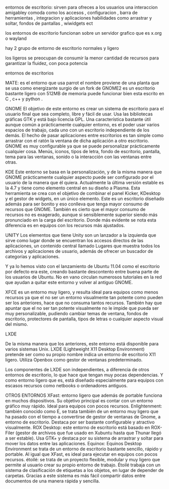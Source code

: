 entornos de escritorio:
sirven para ofreces a los usuarios una interaccion amigabley comoda como
los accesos , configuracion , barra de herramientas , integracion y aplicaciones
habilidades como arrastrar y soltar, fondos de pantallas , wiwidgets ect 

los entornos de escritorio funcionan sobre un servidor grafico que es
x.org o wayland 

hay 2 grupo de entorno de escritorio normales y ligero 

los ligeros se preocupan de consumir la menor cantidad de recursos
para garantizar la fluidez, con poca potencia

entornos de escritorios 

MATE: es el entorno que usa parrot el nombre proviene de una planta que se
usa como energizante surgio de un fork de GNOME2 es un escritorio bastante
ligero con 512MB de memoria puede  funcionar bien esta escrito en C , c++
y python .

GNOME
El objetivo de este entorno es crear un sistema de escritorio para el usuario final
 que sea completo, libre y fácil de usar. Usa las bibliotecas gráficas GTK y está
 bajo licencia GPL. Una característica bastante útil aunque común a prácticamente
 cualquier entorno, es el poder usar varios espacios de trabajo, cada uno con un
 escritorio independiente de los demás. El hecho de pasar aplicaciones entre
 escritorios es tan simple como arrastrar con el ratón la ventana de dicha aplicación a otro escritorio.
GNOME es muy configurable ya que se puede personalizar prácticamente cualquier cosa. Menús,
 iconos, tipos de letra, fondo de escritorio, pantalla, tema para las ventanas, sonido
 o la interacción con las ventanas entre otras.

 KDE
Este entorno se basa en la personalización, y de la misma manera
 que GNOME prácticamente cualquier aspecto puede ser configurado
 por el usuario de la manera que él quiera. Actualmente la última
 versión estable es la 4.7 y tiene como elemento central en su
 diseño a Plasma. Esta herramienta se crea con el objetivo de 
combinar el panel Kicker, KDesktop y el gestor de widgets,
 en un único elemento.
Este es un escritorio diseñado además para ser bonito y eso conlleva
 que tenga mayor consumo de recursos que GNOME. También es cierto
 que el mayor consumo de recursos no es exagerado, aunque si
 sensiblemente superior siendo más pronunciado en la carga del
 escritorio. Donde más evidente se nota esta diferencia es en
 equipos con los recursos más ajustados.

UNITY
Los elementos que tiene Unity son un lanzador a la izquierda que sirve como lugar donde se encuentran los accesos directos de las aplicaciones, un contenido central llamado Lugares que muestra todos los archivos y aplicaciones de usuario, además de ofrecer un buscador de categorías y aplicaciones.

Y ya lo hemos visto con el lanzamiento de Ubuntu 11.04 como el escritorio por defecto era este, creando bastante descontento entre buena parte de los usuarios de Ubuntu. No en vano circulan numerosos tutoriales en la red que ayudan a quitar este entorno y volver al antiguo GNOME.

XFCE es un entorno muy ligero, y resulta ideal para equipos como menos recursos ya que el no ser un entorno visualmente tan potente como pueden ser los anteriores, hace que no consuma tantos recursos. También hay que apuntar que el no ser tan potente visualmente no le impide que pueda ser muy personalizable, pudiendo cambiar temas de ventana, fondos de escritorio, protectores de pantalla, tipos de letras o cualquier aspecto visual del mismo.

LXDE

De la misma manera que los anteriores, este entorno está disponible para varios sistemas Unix. LXDE (Lightweight X11 Desktop Environment) pretende ser como su propio nombre indica un entorno de escritorio X11 ligero. Utiliza Openbox como gestor de ventanas predeterminado.

Los componentes de LXDE son independientes, a diferencia de otros entornos de escritorio, lo que hace que tengan muy pocas dependencias. Y como entorno ligero que es, está diseñado especialmente para equipos con escasos recursos como netbooks o ordenadores antiguos.

OTROS ENTORNOS
XFast: entorno ligero que además de portable funciona en muchos dispositivos. Su objetivo principal es contar con un entorno gráfico muy rápido. Ideal para equipos con pocos recursos.
Enlightenment:  también conocido como E, se trata también de un entorno muy ligero que ha pasado con el tiempo a convertirse de gestor de ventanas de Gnome, a entorno de escritorio. Destaca por ser bastante configurable y atractivo visualmente.
ROX Desktop: este entorno de escritorio está basado en ROX-Filer (gestor de archivos que fue usado en Xubuntu hasta que Thunar llegó a ser estable). Usa GTK+ y destaca por su sistema de arrastrar y soltar para mover los datos entre las aplicaciones.
Equinox: Equinos Desktop Environment  se trata de un entorno de escritorio bastante sencillo, rápido y portable. Al igual que XFast, es ideal para ejecutar en equipos con pocos recursos.
étoilé: se trata de un proyecto flexible, modular y muy ligero que permite al usuario crear su propio entorno de trabajo. Étoilé trabaja con un sistema de clasificación de etiquetas a los objetos, en lugar de depender de carpetas. Gracias a este sistema es más fácil compartir datos entre documentos de una manera rápida y sencilla.


